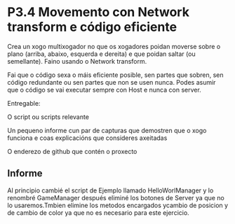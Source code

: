 # P3.4 Movemento con Network transform e código eficiente

Crea un xogo multixogador no que os xogadores poidan moverse sobre o plano (arriba, abaixo, esquerda e dereita) e que poidan saltar (ou semellante). Faino usando o Network transform.

Fai que o código sexa o máis eficiente posible, sen partes que sobren, sen código redundante ou sen partes que non se usen nunca. Podes asumir que o código se vai executar sempre con Host e nunca con server.

Entregable:

O script ou scripts relevante

Un pequeno informe cun par de capturas que demostren que o xogo funciona e coas explicacións que consideres axeitadas

O enderezo de github que contén o proxecto


## Informe

Al principio cambié el script de Ejemplo llamado HelloWorlManager y lo renombré GameManager después eliminé los botones de Server ya que no lo usaremos.Tmbien elimine los metodos encargados ycambio de posicion y de cambio de color ya que no es necesario para este ejercicio.

